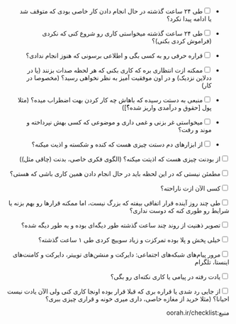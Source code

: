 <div dir="rtl">


<form>

- <input type="checkbox">طی ۲۴ ساعت گذشته در حال انجام دادن کار خاصی بودی که متوقف شد یا ادامه پیدا نکرد؟

- <input type="checkbox">طی ۲۴ ساعت گذشته میخواستی کاری رو شروع کنی که نکردی (فراموش کردی بکنی)؟

- <input type="checkbox">قراره حرفی رو به کسی بگی و اطلاعی برسونی که هنوز انجام ندادی؟

- <input type="checkbox">ممکنه ازت انتظاری بره که کاری بکنی که هر لحظه صدات بزنند (یا در ددلاین نزدیک) و در اون موفقیت آمیز به نظر نخواهی رسید؟ (مخصوصا در کار)

- <input type="checkbox">منبعی به دستت رسیده که باهاش چه کار کردن بهت اضطراب میده؟ (مثلا پول [حقوق و درآمدی واریز شده؟ّ])

- <input type="checkbox">میخواستی غر بزنی و غمی داری و موضوعی که کسی بهش نپرداخته و موند و رفت؟

- <input type="checkbox">از ابزارهای دم دستت چیزی هست که کنده و شکسته و اذیت میکنه؟

<input type="checkbox">از بودنت چیزی هست که اذیتت میکنه؟ (الگوی فکری خاصی، بدنت (چاقی مثل))

<input type="checkbox">مطمئن نیستی که در این لحظه باید در حال انجام دادن همین کاری باشی که هستی؟

<input type="checkbox">کسی الآن ازت ناراحته؟

<input type="checkbox">طی چند روز آینده قرار اتفاقی بیفته که بزرگ نیست، اما ممکنه قرارها رو بهم بزنه یا شرایط رو طوری کنه که دوست نداری؟

<input type="checkbox">تصویر ذهنیت از روند چند ساعت گذشته طور دیگه‌ای بوده و یه طور دیگه شده؟

<input type="checkbox">خیلی پخش و پلا بوده تمرکزت و زیاد سوییچ کردی طی ۱ ساعت گذشته؟

<input type="checkbox">مرور پیام‌های شبکه‌های اجتماعی: دایرکت و منشن‌های توییتر، دایرکت و کامنت‌های اینستا، تلگرام

<input type="checkbox">یادت رفته در پیامی یا کاری نکته‌ای رو بگی؟

<input type="checkbox">از جایی رد شدی یا قراره بری که قبلا قرار بوده اونجا کاری کنی ولی الآن یادت نیست احیانا؟ (مثلا خرید از مغازه خاصی، داری میری خونه و قراری چیزی ببری؟


</form>
منبع:oorah.ir/checklist
